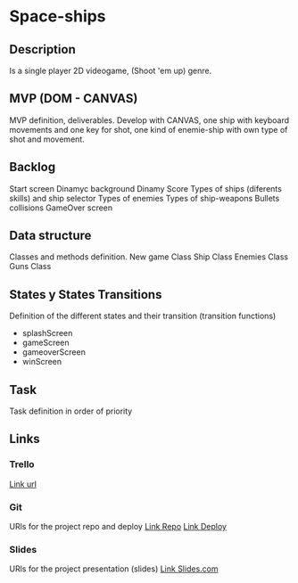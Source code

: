 # Space-ships

## Description
Is a single player 2D videogame, (Shoot 'em up) genre.

## MVP (DOM - CANVAS)
MVP definition, deliverables.
Develop with CANVAS, one ship with keyboard movements and one key for shot, one kind of enemie-ship with own type of shot and movement.

## Backlog
Start screen
Dinamyc background
Dinamy Score
Types of ships (diferents skills) and ship selector
Types of enemies
Types of ship-weapons
Bullets collisions
GameOver screen

## Data structure
Classes and methods definition.
New game Class
Ship Class
Enemies Class
Guns Class

## States y States Transitions
Definition of the different states and their transition (transition functions)

- splashScreen
- gameScreen
- gameoverScreen
- winScreen


## Task
Task definition in order of priority


## Links


### Trello
[Link url](https://trello.com)


### Git
URls for the project repo and deploy
[Link Repo](http://github.com)
[Link Deploy](http://github.com)


### Slides
URls for the project presentation (slides)
[Link Slides.com](http://slides.com)
